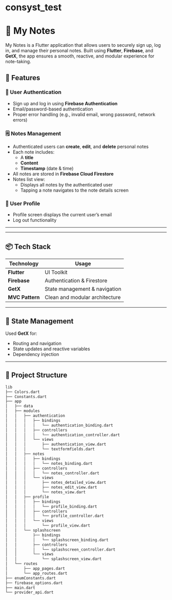 # consyst_test

# 📝 My Notes

My Notes is a Flutter application that allows users to securely sign up, log in, and manage their personal notes. Built using **Flutter**, **Firebase**, and **GetX**, the app ensures a smooth, reactive, and modular experience for note-taking.

## 🚀 Features

### 🔐 User Authentication
- Sign up and log in using **Firebase Authentication**
- Email/password-based authentication
- Proper error handling (e.g., invalid email, wrong password, network errors)

### 🗒️ Notes Management
- Authenticated users can **create**, **edit**, and **delete** personal notes
- Each note includes:
  - A **title**
  - **Content**
  - **Timestamp** (date & time)
- All notes are stored in **Firebase Cloud Firestore**
- Notes list view:
  - Displays all notes by the authenticated user
  - Tapping a note navigates to the note details screen

### 👤 User Profile
- Profile screen displays the current user’s email
- Log out functionality

---



---

## 📦 Tech Stack

| Technology      | Usage                          |
|-----------------|--------------------------------|
| **Flutter**     | UI Toolkit                     |
| **Firebase**    | Authentication & Firestore     |
| **GetX**        | State management & navigation  |
| **MVC Pattern** | Clean and modular architecture |

---

## 🧠 State Management

Used **GetX** for:
- Routing and navigation
- State updates and reactive variables
- Dependency injection

---

## 📁 Project Structure

```bash
lib
├── Colors.dart
├── Constants.dart
├── app
│   ├── data
│   ├── modules
│   │   ├── authentication
│   │   │   ├── bindings
│   │   │   │   └── authentication_binding.dart
│   │   │   ├── controllers
│   │   │   │   └── authentication_controller.dart
│   │   │   └── views
│   │   │       ├── authentication_view.dart
│   │   │       └── textformfields.dart
│   │   ├── notes
│   │   │   ├── bindings
│   │   │   │   └── notes_binding.dart
│   │   │   ├── controllers
│   │   │   │   └── notes_controller.dart
│   │   │   └── views
│   │   │       ├── notes_detailed_view.dart
│   │   │       ├── notes_edit_view.dart
│   │   │       └── notes_view.dart
│   │   ├── profile
│   │   │   ├── bindings
│   │   │   │   └── profile_binding.dart
│   │   │   ├── controllers
│   │   │   │   └── profile_controller.dart
│   │   │   └── views
│   │   │       └── profile_view.dart
│   │   └── splashscreen
│   │       ├── bindings
│   │       │   └── splashscreen_binding.dart
│   │       ├── controllers
│   │       │   └── splashscreen_controller.dart
│   │       └── views
│   │           └── splashscreen_view.dart
│   └── routes
│       ├── app_pages.dart
│       └── app_routes.dart
├── enumConstants.dart
├── firebase_options.dart
├── main.dart
└── provider_api.dart
